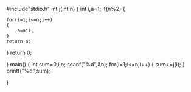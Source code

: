#include"stdio.h"
int j(int n)
{   int i,a=1;
   if(n%2)
   {
   
	for(i=1;i<=n;i++)
	{
		a=a*i;
	}
	return a;
   }
   return 0;	
	
}
main()
{
	int sum=0,i,n;
	scanf("%d",&n);
	for(i=1;i<=n;i++)
	{
		sum+=j(i);
	}
	printf("%d",sum);
	
 } 

